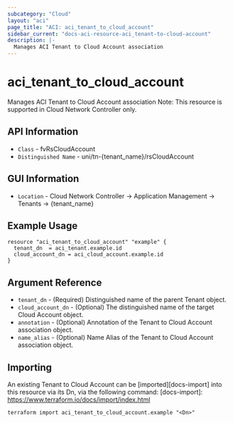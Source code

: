 ```yaml
---
subcategory: "Cloud"
layout: "aci"
page_title: "ACI: aci_tenant_to_cloud_account"
sidebar_current: "docs-aci-resource-aci_tenant-to-cloud-account"
description: |-
  Manages ACI Tenant to Cloud Account association
---
```


# aci_tenant_to_cloud_account #

Manages ACI Tenant to Cloud Account association
Note: This resource is supported in Cloud Network Controller only.

## API Information ##

* `Class` - fvRsCloudAccount
* `Distinguished Name` - uni/tn-{tenant_name}/rsCloudAccount

## GUI Information ##

* `Location` - Cloud Network Controller -> Application Management -> Tenants  -> {tenant_name}


## Example Usage ##

```hcl
resource "aci_tenant_to_cloud_account" "example" {
  tenant_dn  = aci_tenant.example.id
  cloud_account_dn = aci_cloud_account.example.id
}
```

## Argument Reference ##

* `tenant_dn` - (Required) Distinguished name of the parent Tenant object.
* `cloud_account_dn` - (Optional) The distinguished name of the target Cloud Account object.
* `annotation` - (Optional) Annotation of the Tenant to Cloud Account association object.
* `name_alias` - (Optional) Name Alias of the Tenant to Cloud Account association object.


## Importing ##

An existing Tenant to Cloud Account can be [imported][docs-import] into this resource via its Dn, via the following command:
[docs-import]: https://www.terraform.io/docs/import/index.html


```
terraform import aci_tenant_to_cloud_account.example "<Dn>"
```